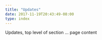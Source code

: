 ```yaml
---
title: "Updates"
date: 2017-11-19T20:43:49-08:00
type: index
---
```


Updates, top level of section ... page content
